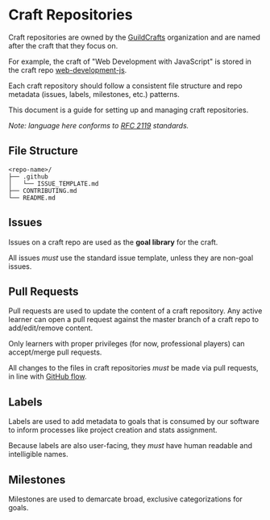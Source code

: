 # Craft Repositories

Craft repositories are owned by the [GuildCrafts](https://github.com/GuildCrafts/) organization and are named after the craft that they focus on.

For example, the craft of "Web Development with JavaScript" is stored in the craft repo [web-development-js](https://github.com/GuildCrafts/web-development-js).

Each craft repository should follow a consistent file structure and repo metadata (issues, labels, milestones, etc.) patterns.

This document is a guide for setting up and managing craft repositories.

_Note: language here conforms to [RFC 2119](https://www.ietf.org/rfc/rfc2119.txt) standards._

## File Structure

```
<repo-name>/
├── .github
│   └── ISSUE_TEMPLATE.md
├── CONTRIBUTING.md
└── README.md
```

## Issues

Issues on a craft repo are used as the **goal library** for the craft.

All issues _must_ use the standard issue template, unless they are non-goal issues.

## Pull Requests

Pull requests are used to update the content of a craft repository. Any active learner can open a pull request against the master branch of a craft repo to add/edit/remove content.

Only learners with proper privileges (for now, professional players) can accept/merge pull requests.

All changes to the files in craft repositories _must_ be made via pull requests, in line with [GitHub flow](https://guides.github.com/introduction/flow/).

## Labels

Labels are used to add metadata to goals that is consumed by our software to inform processes like project creation and stats assignment.

Because labels are also user-facing, they _must_ have human readable and intelligible names.

## Milestones

Milestones are used to demarcate broad, exclusive categorizations for goals.
